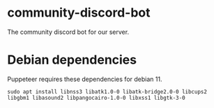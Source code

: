 # community-discord-bot
The community discord bot for our server.

# Debian dependencies
Puppeteer requires these dependencies for debian 11.
```
sudo apt install libnss3 libatk1.0-0 libatk-bridge2.0-0 libcups2 libgbm1 libasound2 libpangocairo-1.0-0 libxss1 libgtk-3-0
```